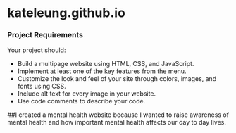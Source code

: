 # kateleung.github.io

### Project Requirements
Your project should:
- Build a multipage website using HTML, CSS, and JavaScript.
- Implement at least one of the key features from the menu. 
- Customize the look and feel of your site through colors, images, and fonts using CSS.
- Include alt text for every image in your website.
- Use code comments to describe your code.

##I created a mental health website because I wanted to raise awareness of mental health and how important mental health affects our day to day lives.
